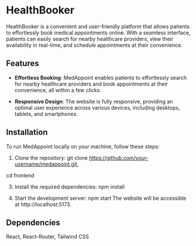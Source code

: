 # HealthBooker
HealthBooker is a convenient and user-friendly platform that allows patients to effortlessly book medical appointments online. With a seamless interface,
patients can easily search for nearby healthcare providers, view their availability in real-time, and schedule appointments at their convenience.

## Features

- **Effortless Booking**: MedAppoint enables patients to effortlessly search for nearby healthcare providers and book appointments at their convenience, all within a few clicks.

- **Responsive Design**: The website is fully responsive, providing an optimal user experience across various devices, including desktops, tablets, and smartphones.


## Installation

To run MedAppoint locally on your machine, follow these steps:

1. Clone the repository:
git clone https://github.com/your-username/medappoint.git,

cd frontend

3. Install the required dependencies:
npm install

4. Start the development server:
npm start
The website will be accessible at http://localhost:5173.

## Dependencies
React,
React-Router,
Tailwind CSS
